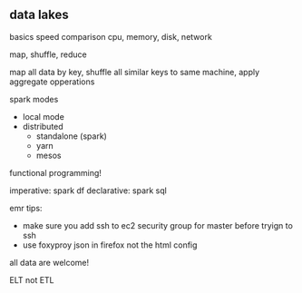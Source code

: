 data lakes
----------

basics speed comparison cpu, memory, disk, network

map, shuffle, reduce

map all data by key, shuffle all similar keys to same machine, apply aggregate opperations

spark modes
- local mode
- distributed
    - standalone (spark)
    - yarn
    - mesos

functional programming!

imperative: spark df
declarative: spark sql

emr tips:
- make sure you add ssh to ec2 security group for master before tryign to ssh
- use foxyproy json in firefox not the html config


all data are welcome!

ELT not ETL